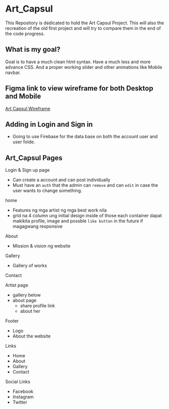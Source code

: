 # Art_Capsul
This Repository is dedicated to hold the Art Capsul Project.
This will also the recreation of the old first project and will try to compare them in the end of the code progress.

## What is my goal?
Goal is to have a much clean html syntax.
Have a much less and more advance CSS.
And a proper working slider and other animations like Mobile navbar.


## Figma link to view wireframe for both Desktop and Mobile
[Art Capsul Wireframe](https://www.figma.com/design/5xbjGs4uDHiDDttIPyatq4/Art-Capsul-wireframe?node-id=0-1&p=f&t=PCXah6VO20S0CK7T-0)

## Adding in Login and Sign in 
- Going to use Firebase for the data base on both the account user and user folde.

## Art_Capsul Pages
Login & Sign up page
- Can create a account and can post individually 
- Must have an `auth` that the admin can `remove` and can `edit` in case the user wants to change something.

home 
- Features ng mga artist ng mga best work nila
- grid na 4 column ung initial design inside of those each container dapat makikita profile, image and possble `like button` in the future if magagwang responsive

About 
- Mission & vision ng website

Gallery 
- Gallery of works 

Contact

Artist page
- gallery below
- about page 
	- share profile link
	- about her 

Footer
- Logo 
- About the website

Links
- Home
- About 
- Gallery
- Contact

Social Links
- Facebook
- Instagram
- Twitter 
